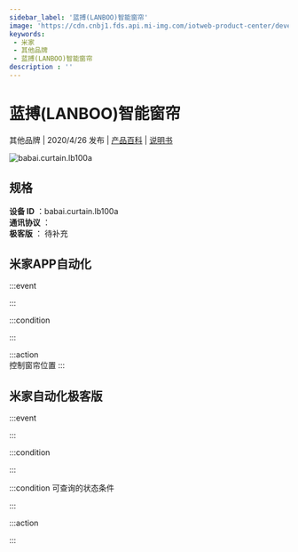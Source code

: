 ```yaml
---
sidebar_label: '蓝搏(LANBOO)智能窗帘'
image: 'https://cdn.cnbj1.fds.api.mi-img.com/iotweb-product-center/developer_1586163358480aUGeU1WJ.png?GalaxyAccessKeyId=AKVGLQWBOVIRQ3XLEW&Expires=9223372036854775807&Signature=nah6Dqj9jos5v5rfkQ9+X8kTvOw='
keywords: 
 - 米家
 - 其他品牌
 - 蓝搏(LANBOO)智能窗帘
description : ''
---
```

# 蓝搏(LANBOO)智能窗帘

其他品牌 | 2020/4/26 发布 | [产品百科](https://home.mi.com/webapp/content/baike/product/index.html?model=babai.curtain.lb100a/) | [说明书](https://home.mi.com/views/introduction.html?model=babai.curtain.lb100a&region=cn)

![babai.curtain.lb100a](https://cdn.cnbj1.fds.api.mi-img.com/iotweb-product-center/developer_1586163358480aUGeU1WJ.png?GalaxyAccessKeyId=AKVGLQWBOVIRQ3XLEW&Expires=9223372036854775807&Signature=nah6Dqj9jos5v5rfkQ9+X8kTvOw=)

## 规格  
> 
**设备 ID** ：babai.curtain.lb100a  
**通讯协议** ：  
**极客版**  ： 待补充 


## 米家APP自动化  

:::event  

:::

:::condition  

:::

:::action   
控制窗帘位置
:::

## 米家自动化极客版  

:::event  

:::

:::condition  

:::

:::condition 可查询的状态条件  

:::

:::action  

:::

        
